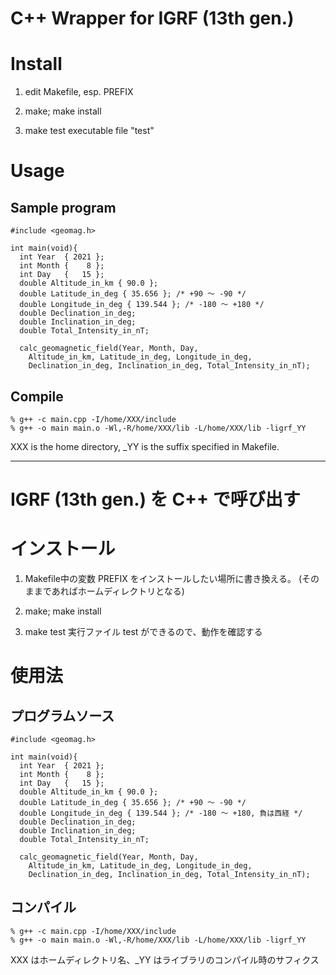 # C++ Wrapper for IGRF (13th gen.)

# Install
1. edit Makefile, esp. PREFIX

2. make; make install

3. make test
  executable file "test"

# Usage

## Sample program
```C++:example
#include <geomag.h>

int main(void){
  int Year  { 2021 };
  int Month {    8 };
  int Day   {   15 };
  double Altitude_in_km { 90.0 };
  double Latitude_in_deg { 35.656 }; /* +90 〜 -90 */
  double Longitude_in_deg { 139.544 }; /* -180 〜 +180 */
  double Declination_in_deg;
  double Inclination_in_deg;
  double Total_Intensity_in_nT;

  calc_geomagnetic_field(Year, Month, Day,
    Altitude_in_km, Latitude_in_deg, Longitude_in_deg,
    Declination_in_deg, Inclination_in_deg, Total_Intensity_in_nT);
```

## Compile
```Tcsh:
% g++ -c main.cpp -I/home/XXX/include
% g++ -o main main.o -Wl,-R/home/XXX/lib -L/home/XXX/lib -ligrf_YY
```
XXX is the home directory, _YY is the suffix specified in Makefile.


---

# IGRF (13th gen.) を C++ で呼び出す

# インストール

1. Makefile中の変数 PREFIX をインストールしたい場所に書き換える。
 (そのままであればホームディレクトリとなる)

2. make; make install

3. make test
 実行ファイル test ができるので、動作を確認する

# 使用法

## プログラムソース
```C++:example
#include <geomag.h>

int main(void){
  int Year  { 2021 };
  int Month {    8 };
  int Day   {   15 };
  double Altitude_in_km { 90.0 };
  double Latitude_in_deg { 35.656 }; /* +90 〜 -90 */
  double Longitude_in_deg { 139.544 }; /* -180 〜 +180, 負は西経 */
  double Declination_in_deg;
  double Inclination_in_deg;
  double Total_Intensity_in_nT;

  calc_geomagnetic_field(Year, Month, Day,
    Altitude_in_km, Latitude_in_deg, Longitude_in_deg,
    Declination_in_deg, Inclination_in_deg, Total_Intensity_in_nT);
```

## コンパイル
```Tcsh:
% g++ -c main.cpp -I/home/XXX/include
% g++ -o main main.o -Wl,-R/home/XXX/lib -L/home/XXX/lib -ligrf_YY
```
XXX はホームディレクトリ名、_YY はライブラリのコンパイル時のサフィクス

